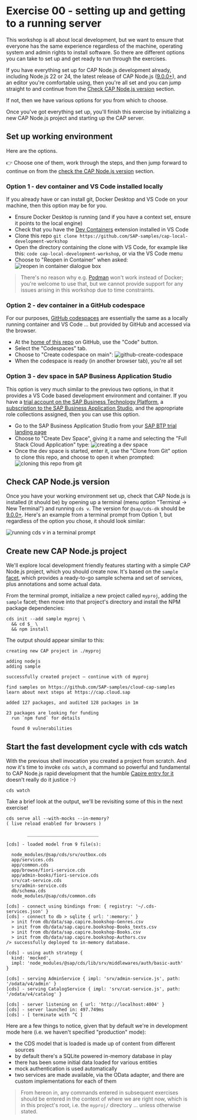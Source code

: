 # Exercise 00 - setting up and getting to a running server

This workshop is all about local development, but we want to ensure that everyone has the same experience regardless of the machine, operating system and admin rights to install software. So there are different options you can take to set up and get ready to run through the exercises.

If you have everything set up for CAP Node.js development already, including Node.js 22 or 24, the latest release of CAP Node.js ([9.0.0+]), and an editor you're comfortable using, then you're all set and you can jump straight to and continue from the [Check CAP Node.js version](#check-cap-nodejs-version) section.

If not, then we have various options for you from which to choose.

Once you've got everything set up, you'll finish this exercise by initializing a new CAP Node.js project and starting up the CAP server.

## Set up working environment

Here are the options.

👉 Choose one of them, work through the steps, and then jump forward to continue on from the [check the CAP Node.js version](#check-cap-nodejs-version) section.

### Option 1 - dev container and VS Code installed locally

If you already have or can install git, Docker Desktop and VS Code on your machine, then this option may be for you.

- Ensure Docker Desktop is running (and if you have a context set, ensure it points to the local engine)
- Check that you have the [Dev Containers] extension installed in VS Code
- Clone this repo `git clone https://github.com/SAP-samples/cap-local-development-workshop`
- Open the directory containing the clone with VS Code, for example like this: `code cap-local-development-workshop`, or via the VS Code menu
- Choose to "Reopen in Container" when asked:
  ![reopen in container dialogue box](assets/vscode-reopen-in-container.png)

> There's no reason why e.g. [Podman] won't work instead of Docker; you're welcome to use that, but we cannot provide support for any issues arising in this workshop due to time constraints.

### Option 2 - dev container in a GitHub codespace

For our purposes, [GitHub codespaces] are essentially the same as a locally running container and VS Code ... but provided by GitHub and accessed via the browser.

- At the [home of this repo] on GitHub, use the "Code" button.
- Select the "Codespaces" tab.
- Choose to "Create codespace on main":
  ![github-create-codespace](assets/github-create-codespace.png)
- When the codespace is ready (in another browser tab), you're all set

### Option 3 - dev space in SAP Business Application Studio

This option is very much similar to the previous two options, in that it provides a VS Code based development environment and container. If you have a [trial account on the SAP Business Technology Platform], a [subscription to the SAP Business Application Studio], and the appropriate role collections assigned, then you can use this option.

- Go to the SAP Business Application Studio from your [SAP BTP trial landing page]
- Choose to "Create Dev Space", giving it a name and selecting the "Full Stack Cloud Application" type:
  ![creating a dev space](assets/bas-create-dev-space.png)
- Once the dev space is started, enter it, use the "Clone from Git" option to clone this repo, and choose to open it when prompted:
  ![cloning this repo from git](assets/bas-clone-from-git.png)

## Check CAP Node.js version

Once you have your working environment set up, check that CAP Node.js is installed (it should be) by opening up a terminal (menu option "Terminal -> New Terminal") and running `cds v`. The version for `@sap/cds-dk` should be [9.0.0+]. Here's an example from a terminal prompt from Option 1, but regardless of the option you chose, it should look similar:

![running cds v in a terminal prompt](assets/vscode-shell-cds-version.png)

<!-- TODO: BAS dev spaces are still on CAP Node.js 8 - check in July -->

## Create new CAP Node.js project

We'll explore local development friendly features starting with a simple CAP Node.js project, which you should create now. It's based on the `sample` [facet], which provides a ready-to-go sample schema and set of services, plus annotations and some actual data.

From the terminal prompt, initialize a new project called `myproj`, adding the `sample` facet; then move into that project's directory and install the NPM package dependencies:

```shell
cds init --add sample myproj \
  && cd $_ \
  && npm install
```

The output should appear similar to this:

```text
creating new CAP project in ./myproj

adding nodejs
adding sample

successfully created project – continue with cd myproj

find samples on https://github.com/SAP-samples/cloud-cap-samples
learn about next steps at https://cap.cloud.sap

added 127 packages, and audited 128 packages in 1m

23 packages are looking for funding
  run `npm fund` for details

  found 0 vulnerabilities
```

## Start the fast development cycle with cds watch

With the previous shell invocation you created a project from scratch. And now it's time to invoke `cds watch`, a command so powerful and fundamental to CAP Node.js rapid development that the humble [Capire entry for it] doesn't really do it justice :-)

```shell
cds watch
```

Take a brief look at the output, we'll be revisiting some of this in the next exercise!

```text
cds serve all --with-mocks --in-memory?
( live reload enabled for browsers )

        ___________________________

[cds] - loaded model from 9 file(s):

  node_modules/@sap/cds/srv/outbox.cds
  app/services.cds
  app/common.cds
  app/browse/fiori-service.cds
  app/admin-books/fiori-service.cds
  srv/cat-service.cds
  srv/admin-service.cds
  db/schema.cds
  node_modules/@sap/cds/common.cds

[cds] - connect using bindings from: { registry: '~/.cds-services.json' }
[cds] - connect to db > sqlite { url: ':memory:' }
  > init from db/data/sap.capire.bookshop-Genres.csv
  > init from db/data/sap.capire.bookshop-Books_texts.csv
  > init from db/data/sap.capire.bookshop-Books.csv
  > init from db/data/sap.capire.bookshop-Authors.csv
/> successfully deployed to in-memory database.

[cds] - using auth strategy {
  kind: 'mocked',
  impl: 'node_modules/@sap/cds/lib/srv/middlewares/auth/basic-auth'
}

[cds] - serving AdminService { impl: 'srv/admin-service.js', path: '/odata/v4/admin' }
[cds] - serving CatalogService { impl: 'srv/cat-service.js', path: '/odata/v4/catalog' }

[cds] - server listening on { url: 'http://localhost:4004' }
[cds] - server launched in: 497.749ms
[cds] - [ terminate with ^C ]
```

Here are a few things to notice, given that by default we're in development mode here (i.e. we haven't specified "production" mode):

- the CDS model that is loaded is made up of content from different sources
- by default there's a SQLite powered in-memory database in play
- there has been some initial data loaded for various entities
- mock authentication is used automatically
- two services are made available, via the OData adapter, and there are custom implementations for each of them

> From hereon in, any commands entered in subsequent exercises should be entered in the context of where we are right now, which is in this project's root, i.e. the `myproj/` directory ... unless otherwise stated.

[GitHub codespaces]: https://github.com/features/codespaces
[9.0.0+]: https://cap.cloud.sap/docs/releases/may25
[Dev Containers]: https://marketplace.visualstudio.com/items?itemName=ms-vscode-remote.remote-containers
[home of this repo]: https://github.com/SAP-samples/cap-local-development-workshop
[trial account on the SAP Business Technology Platform]: https://developers.sap.com/tutorials/hcp-create-trial-account.html
[subscription to the SAP Business Application Studio]: https://developers.sap.com/tutorials/appstudio-onboarding.html
[SAP BTP trial landing page]: https://account.hanatrial.ondemand.com/trial/#/home/trial
[facet]: https://cap.cloud.sap/docs/tools/cds-cli#cds-add
[Capire entry for it]: https://cap.cloud.sap/docs/tools/cds-cli#cds-watch
[Podman]: https://podman.io/
